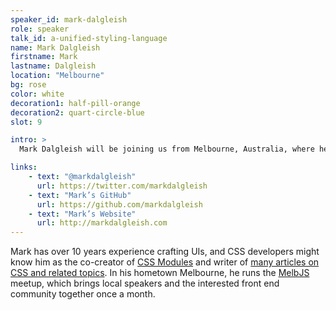 ```yaml
---
speaker_id: mark-dalgleish
role: speaker
talk_id: a-unified-styling-language
name: Mark Dalgleish
firstname: Mark
lastname: Dalgleish
location: "Melbourne"
bg: rose
color: white
decoration1: half-pill-orange
decoration2: quart-circle-blue
slot: 9

intro: >
  Mark Dalgleish will be joining us from Melbourne, Australia, where he currently leads DesignOps at SEEK.

links:
    - text: "@markdalgleish"
      url: https://twitter.com/markdalgleish
    - text: "Mark’s GitHub"
      url: https://github.com/markdalgleish
    - text: "Mark’s Website"
      url: http://markdalgleish.com
---
```


<p>
Mark has over 10 years experience crafting UIs, and CSS developers might know him as the co-creator of
<a href="https://github.com/css-modules/css-modules">CSS Modules</a> and writer of
<a href="https://medium.com/@markdalgleish">many articles on CSS and related topics</a>. In his hometown Melbourne,
he runs the <a href="http://melbjs.com/">MelbJS</a> meetup, which brings local speakers and the interested front end
community together once a month.
</p>
